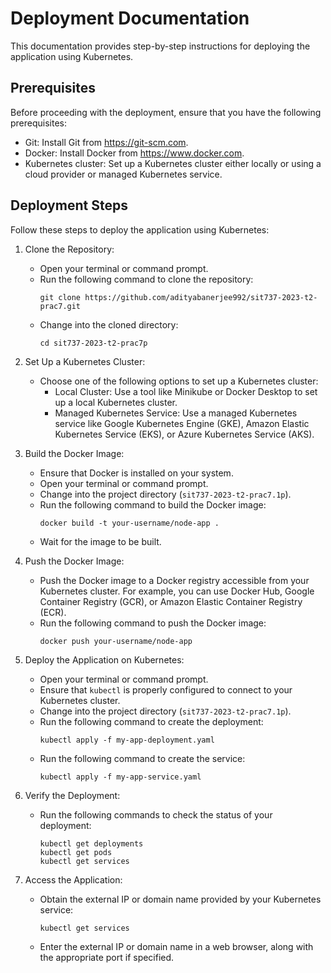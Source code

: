 
# Deployment Documentation

This documentation provides step-by-step instructions for deploying the application using Kubernetes.

## Prerequisites

Before proceeding with the deployment, ensure that you have the following prerequisites:

- Git: Install Git from https://git-scm.com.
- Docker: Install Docker from https://www.docker.com.
- Kubernetes cluster: Set up a Kubernetes cluster either locally or using a cloud provider or managed Kubernetes service.

## Deployment Steps

Follow these steps to deploy the application using Kubernetes:

1. Clone the Repository:

   - Open your terminal or command prompt.
   - Run the following command to clone the repository:
     ```
     git clone https://github.com/adityabanerjee992/sit737-2023-t2-prac7.git
     ```
   - Change into the cloned directory:
     ```
     cd sit737-2023-t2-prac7p
     ```
2. Set Up a Kubernetes Cluster:

   - Choose one of the following options to set up a Kubernetes cluster:
     - Local Cluster: Use a tool like Minikube or Docker Desktop to set up a local Kubernetes cluster.
     - Managed Kubernetes Service: Use a managed Kubernetes service like Google Kubernetes Engine (GKE), Amazon Elastic Kubernetes Service (EKS), or Azure Kubernetes Service (AKS).
3. Build the Docker Image:

   - Ensure that Docker is installed on your system.
   - Open your terminal or command prompt.
   - Change into the project directory (`sit737-2023-t2-prac7.1p`).
   - Run the following command to build the Docker image:
     ```
     docker build -t your-username/node-app .
     ```
   - Wait for the image to be built.
4. Push the Docker Image:

   - Push the Docker image to a Docker registry accessible from your Kubernetes cluster. For example, you can use Docker Hub, Google Container Registry (GCR), or Amazon Elastic Container Registry (ECR).
   - Run the following command to push the Docker image:
     ```
     docker push your-username/node-app
     ```
5. Deploy the Application on Kubernetes:

   - Open your terminal or command prompt.
   - Ensure that `kubectl` is properly configured to connect to your Kubernetes cluster.
   - Change into the project directory (`sit737-2023-t2-prac7.1p`).
   - Run the following command to create the deployment:
     ```
     kubectl apply -f my-app-deployment.yaml
     ```
   - Run the following command to create the service:
     ```
     kubectl apply -f my-app-service.yaml
     ```
6. Verify the Deployment:

   - Run the following commands to check the status of your deployment:
     ```
     kubectl get deployments
     kubectl get pods
     kubectl get services
     ```
7. Access the Application:

   - Obtain the external IP or domain name provided by your Kubernetes service:
     ```
     kubectl get services
     ```
   - Enter the external IP or domain name in a web browser, along with the appropriate port if specified.

